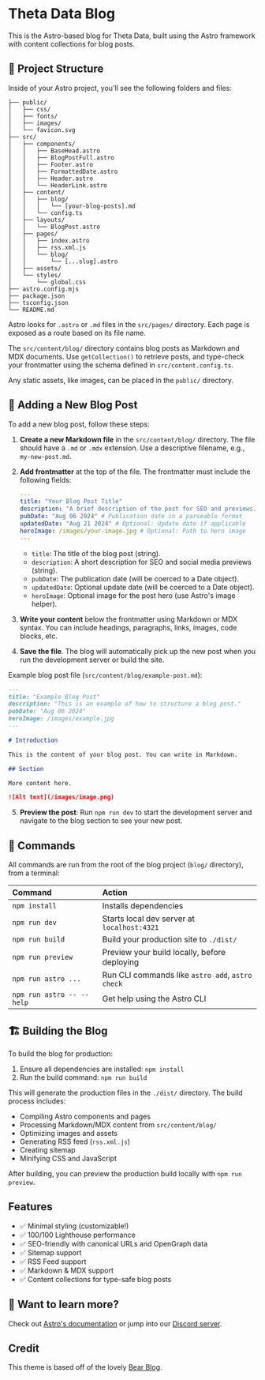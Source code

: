 # Theta Data Blog

This is the Astro-based blog for Theta Data, built using the Astro framework with content collections for blog posts.

## 🚀 Project Structure

Inside of your Astro project, you'll see the following folders and files:

```text
├── public/
│   ├── css/
│   ├── fonts/
│   ├── images/
│   └── favicon.svg
├── src/
│   ├── components/
│   │   ├── BaseHead.astro
│   │   ├── BlogPostFull.astro
│   │   ├── Footer.astro
│   │   ├── FormattedDate.astro
│   │   ├── Header.astro
│   │   └── HeaderLink.astro
│   ├── content/
│   │   ├── blog/
│   │   │   └── [your-blog-posts].md
│   │   └── config.ts
│   ├── layouts/
│   │   └── BlogPost.astro
│   ├── pages/
│   │   ├── index.astro
│   │   ├── rss.xml.js
│   │   └── blog/
│   │       └── [...slug].astro
│   ├── assets/
│   └── styles/
│       └── global.css
├── astro.config.mjs
├── package.json
├── tsconfig.json
└── README.md
```

Astro looks for `.astro` or `.md` files in the `src/pages/` directory. Each page is exposed as a route based on its file name.

The `src/content/blog/` directory contains blog posts as Markdown and MDX documents. Use `getCollection()` to retrieve posts, and type-check your frontmatter using the schema defined in `src/content.config.ts`.

Any static assets, like images, can be placed in the `public/` directory.

## 📝 Adding a New Blog Post

To add a new blog post, follow these steps:

1. **Create a new Markdown file** in the `src/content/blog/` directory. The file should have a `.md` or `.mdx` extension. Use a descriptive filename, e.g., `my-new-post.md`.

2. **Add frontmatter** at the top of the file. The frontmatter must include the following fields:

   ```yaml
   ---
   title: "Your Blog Post Title"
   description: "A brief description of the post for SEO and previews."
   pubDate: "Aug 06 2024" # Publication date in a parseable format
   updatedDate: "Aug 21 2024" # Optional: Update date if applicable
   heroImage: /images/your-image.jpg # Optional: Path to hero image
   ---
   ```

   - `title`: The title of the blog post (string).
   - `description`: A short description for SEO and social media previews (string).
   - `pubDate`: The publication date (will be coerced to a Date object).
   - `updatedDate`: Optional update date (will be coerced to a Date object).
   - `heroImage`: Optional image for the post hero (use Astro's image helper).

3. **Write your content** below the frontmatter using Markdown or MDX syntax. You can include headings, paragraphs, links, images, code blocks, etc.

4. **Save the file**. The blog will automatically pick up the new post when you run the development server or build the site.

Example blog post file (`src/content/blog/example-post.md`):

```md
---
title: "Example Blog Post"
description: "This is an example of how to structure a blog post."
pubDate: "Aug 06 2024"
heroImage: /images/example.jpg
---

# Introduction

This is the content of your blog post. You can write in Markdown.

## Section

More content here.

![Alt text](/images/image.png)
```

5. **Preview the post**: Run `npm run dev` to start the development server and navigate to the blog section to see your new post.

## 🧞 Commands

All commands are run from the root of the blog project (`blog/` directory), from a terminal:

| Command                   | Action                                           |
| :------------------------ | :----------------------------------------------- |
| `npm install`             | Installs dependencies                            |
| `npm run dev`             | Starts local dev server at `localhost:4321`      |
| `npm run build`           | Build your production site to `./dist/`          |
| `npm run preview`         | Preview your build locally, before deploying     |
| `npm run astro ...`       | Run CLI commands like `astro add`, `astro check` |
| `npm run astro -- --help` | Get help using the Astro CLI                     |

## 🏗️ Building the Blog

To build the blog for production:

1. Ensure all dependencies are installed: `npm install`
2. Run the build command: `npm run build`

This will generate the production files in the `./dist/` directory. The build process includes:

- Compiling Astro components and pages
- Processing Markdown/MDX content from `src/content/blog/`
- Optimizing images and assets
- Generating RSS feed (`rss.xml.js`)
- Creating sitemap
- Minifying CSS and JavaScript

After building, you can preview the production build locally with `npm run preview`.

## Features

- ✅ Minimal styling (customizable!)
- ✅ 100/100 Lighthouse performance
- ✅ SEO-friendly with canonical URLs and OpenGraph data
- ✅ Sitemap support
- ✅ RSS Feed support
- ✅ Markdown & MDX support
- ✅ Content collections for type-safe blog posts

## 👀 Want to learn more?

Check out [Astro's documentation](https://docs.astro.build) or jump into our [Discord server](https://astro.build/chat).

## Credit

This theme is based off of the lovely [Bear Blog](https://github.com/HermanMartinus/bearblog/).
